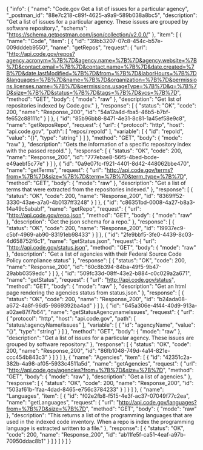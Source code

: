 {
  "info": {
    "name": "Code.gov Get a list of issues for a particular agency",
    "_postman_id": "88e7c218-c89f-4625-a9a9-589b038a8bc5",
    "description": "Get a list of issues for a particular agency. These issues are grouped by software repository.",
    "schema": "https://schema.getpostman.com/json/collection/v2.0.0/"
  },
  "item": [
    {
      "name": "Code",
      "item": [
        {
          "id": "39bb3207-07c8-454c-b57e-009dddeb9550",
          "name": "getRepos",
          "request": {
            "url": "http://api.code.gov/repos?agency.acronym=%7B%7D&agency.name=%7B%7D&agency.website=%7B%7D&contact.email=%7B%7D&contact.name=%7B%7D&date.created=%7B%7D&date.lastModified=%7B%7D&from=%7B%7D&laborHours=%7B%7D&languages=%7B%7D&name=%7B%7D&organization=%7B%7D&permissions.licenses.name=%7B%7D&permissions.usageType=%7B%7D&q=%7B%7D&size=%7B%7D&status=%7B%7D&tags=%7B%7D&vcs=%7B%7D",
            "method": "GET",
            "body": {
              "mode": "raw"
            },
            "description": "Get list of repositories indexed by Code.gov."
          },
          "response": [
            {
              "status": "OK",
              "code": 200,
              "name": "Response_200",
              "id": "54a12a4d-fba5-46b5-b7bf-fe652c88111c"
            }
          ]
        },
        {
          "id": "85b96bb8-8471-4e31-8c81-1a45ef58e9c8",
          "name": "getReposRepo",
          "request": {
            "url": {
              "protocol": "http",
              "host": "api.code.gov",
              "path": [
                "repos/:repoId"
              ],
              "variable": [
                {
                  "id": "repoId",
                  "value": "{}",
                  "type": "string"
                }
              ]
            },
            "method": "GET",
            "body": {
              "mode": "raw"
            },
            "description": "Gets the information of a specific repository index with the passed repoId."
          },
          "response": [
            {
              "status": "OK",
              "code": 200,
              "name": "Response_200",
              "id": "777ebae8-56f5-4bed-bcde-e49aebf5c77e"
            }
          ]
        },
        {
          "id": "0a9e07fc-f921-4401-8d42-448062bbe470",
          "name": "getTerms",
          "request": {
            "url": "http://api.code.gov/terms?from=%7B%7D&size=%7B%7D&term=%7B%7D&term_type=%7B%7D",
            "method": "GET",
            "body": {
              "mode": "raw"
            },
            "description": "Get a list of terms that were extracted from the repositories indexed."
          },
          "response": [
            {
              "status": "OK",
              "code": 200,
              "name": "Response_200",
              "id": "8369ff52-3330-43ae-a7a0-4b0137ff3248"
            }
          ]
        },
        {
          "id": "c86351bd-0008-4a27-b8a3-14a49c5ababf",
          "name": "getRepo",
          "request": {
            "url": "http://api.code.gov/repo.json",
            "method": "GET",
            "body": {
              "mode": "raw"
            },
            "description": "Get the json schema for a repo."
          },
          "response": [
            {
              "status": "OK",
              "code": 200,
              "name": "Response_200",
              "id": "19937ec9-c5bf-4969-ab90-83191eb98433"
            }
          ]
        },
        {
          "id": "2fe9bbf5-3fe0-4439-8c03-4d658752f6c1",
          "name": "getStatus.json",
          "request": {
            "url": "http://api.code.gov/status.json",
            "method": "GET",
            "body": {
              "mode": "raw"
            },
            "description": "Get a list of agencies with their Federal Source Code Policy compliance status"
          },
          "response": [
            {
              "status": "OK",
              "code": 200,
              "name": "Response_200",
              "id": "60c8b394-84ba-49f5-9b47-29abb0359edc"
            }
          ]
        },
        {
          "id": "509fc33d-08ff-43e2-b884-c0c029a2a671",
          "name": "getStatus",
          "request": {
            "url": "http://api.code.gov/status",
            "method": "GET",
            "body": {
              "mode": "raw"
            },
            "description": "Get an html page rendering the agencies status from status.json."
          },
          "response": [
            {
              "status": "OK",
              "code": 200,
              "name": "Response_200",
              "id": "b24ada08-a672-4a8f-96d5-9869392ba4ad"
            }
          ]
        },
        {
          "id": "645a306e-4f44-40d9-913a-a02ae87f7b64",
          "name": "getStatusAgencynameIssues",
          "request": {
            "url": {
              "protocol": "http",
              "host": "api.code.gov",
              "path": [
                "status/:agencyName/issues"
              ],
              "variable": [
                {
                  "id": "agencyName",
                  "value": "{}",
                  "type": "string"
                }
              ]
            },
            "method": "GET",
            "body": {
              "mode": "raw"
            },
            "description": "Get a list of issues for a particular agency. These issues are grouped by software repository."
          },
          "response": [
            {
              "status": "OK",
              "code": 200,
              "name": "Response_200",
              "id": "86fb1048-749d-4a14-821e-ccc454b843c3"
            }
          ]
        }
      ]
    },
    {
      "name": "Agencies",
      "item": [
        {
          "id": "42351c2a-382b-4a98-af05-5933c4511a5d",
          "name": "getAgencies",
          "request": {
            "url": "http://api.code.gov/agencies?from=%7B%7D&size=%7B%7D",
            "method": "GET",
            "body": {
              "mode": "raw"
            },
            "description": "Get a list of agencies."
          },
          "response": [
            {
              "status": "OK",
              "code": 200,
              "name": "Response_200",
              "id": "503af61b-1faa-4dad-8465-e756c3784233"
            }
          ]
        }
      ]
    },
    {
      "name": "Languages",
      "item": [
        {
          "id": "f02e2fb8-f515-4e3f-ac37-07049f77c2ea",
          "name": "getLanguages",
          "request": {
            "url": "http://api.code.gov/languages?from=%7B%7D&size=%7B%7D",
            "method": "GET",
            "body": {
              "mode": "raw"
            },
            "description": "This returns a list of the programming languages that are used in the indexed code inventory. When a repo is index the programming language is extracted written to a file."
          },
          "response": [
            {
              "status": "OK",
              "code": 200,
              "name": "Response_200",
              "id": "ab11fe5f-ca51-4eaf-a97b-70950ddac8b1"
            }
          ]
        }
      ]
    }
  ]
}